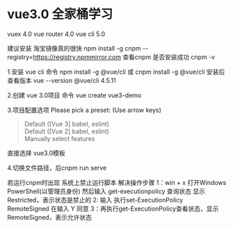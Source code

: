 # vue3.0 全家桶学习
vuex 4.0
vue router 4.0
vue cli 5.0

<!-- 如果你之前用的是vue2.0，那么需要删除（没有则跳过第一步）npm uni -g vue-cli -->
建议安装 淘宝镜像真的很快 npm install -g cnpm --registry=https://registry.npmmirror.com
查看cnpm 是否安装成功 cnpm -v

1.安装 vue cli 
命令 npm install -g @vue/cli 或 cnpm install -g @vue/cli 安装后查看版本  vue --version  @vue/cli 4.5.11

2.创建 vue 3.0项目
命令 vue create vue3-demo

3.项目配置选项
 Please pick a preset: (Use arrow keys)
> Default ([Vue 3] babel, eslint)       
  Default ([Vue 2] babel, eslint)       
  Manually select features

直接选择 vue3.0模板

4.切换文件路径，后cnpm run serve

若运行cnpm时出现 系统上禁止运行脚本 
解决操作步骤 
1：win + x 打开Windows PowerShell(以管理员身份) 然后输入 get-executionpolicy 查询状态 显示Restricted，表示状态是禁止的 
2: 输入 执行set-ExecutionPolicy RemoteSigned  在输入 Y 同意
3：再执行get-ExecutionPolicy查看状态，显示RemoteSigned，表示允许状态


